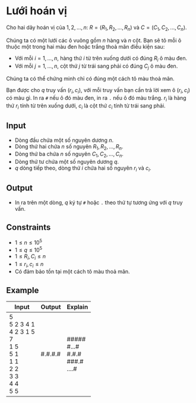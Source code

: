 # Lưới hoán vị

Cho hai dãy hoán vị của $1,2,...,n$: $R=(R_1,R_2,...,R_n)$ và $C=(C_1,C_2,...,C_n)$.

Chúng ta có một lưới các ô vuông gồm $n$ hàng và $n$ cột. Bạn sẽ tô mỗi ô thuộc một trong hai màu đen hoặc trắng thoả mãn điều kiện sau:

- Với mỗi $i=1,...,n$, hàng thứ $i$ từ trên xuống dưới có đúng $R_i$ ô màu đen.
- Với mỗi $j=1,...,n$, cột thứ $j$ từ trái sang phải có đúng $C_j$ ô màu đen.

Chúng ta có thể chứng minh chỉ có đúng một cách tô màu thoả mãn.

Bạn được cho $q$ truy vấn $(r_i,c_i)$, với mỗi truy vấn bạn cần trả lời xem ô $(r_i,c_i)$ có màu gì. In ra `#` nếu ô đó màu đen, in ra `.` nếu ô đó màu trắng. $r_i$ là hàng thứ $r_i$ tính từ trên xuống dưới, $c_i$ là cột thứ $c_i$ tính từ trái sang phải.

## Input

- Dòng đầu chứa một số nguyên dương $n$.
- Dòng thứ hai chứa $n$ số nguyên $R_1,R_2,...,R_n$.
- Dòng thứ ba chứa $n$ số nguyên $C_1,C_2,...,C_n$.
- Dòng thứ tư chứa một số nguyên dương $q$.
- $q$ dòng tiếp theo, dòng thứ $i$ chứa hai số nguyên $r_i$ và $c_i$.

## Output

- In ra trên một dòng, $q$ ký tự `#` hoặc `.` theo thứ tự tương ứng với $q$ truy vấn.

## Constraints

- $1 \le n \le 10^5$
- $1 \le q \le 10^5$
- $1 \le R_i,C_i \le n$
- $1 \le r_i,c_i \le n$
- Có đảm bảo tồn tại một cách tô màu thoả mãn.

## Example

| Input                                                                             | Output  | Explain                                   |
| --------------------------------------------------------------------------------- | ------- | ----------------------------------------- |
| 5<br>5 2 3 4 1<br>4 2 3 1 5<br>7<br>1 5<br>5 1<br>1 1<br>2 2<br>3 3<br>4 4<br>5 5 | #.#.#.# | #####<br>#...#<br>#.#.#<br>###.#<br>....# |